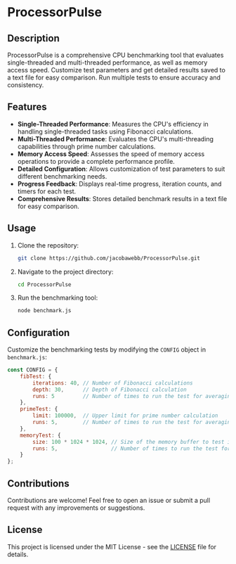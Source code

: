 # ProcessorPulse

## Description
ProcessorPulse is a comprehensive CPU benchmarking tool that evaluates single-threaded and multi-threaded performance, as well as memory access speed. Customize test parameters and get detailed results saved to a text file for easy comparison. Run multiple tests to ensure accuracy and consistency.

## Features
- **Single-Threaded Performance**: Measures the CPU's efficiency in handling single-threaded tasks using Fibonacci calculations.
- **Multi-Threaded Performance**: Evaluates the CPU's multi-threading capabilities through prime number calculations.
- **Memory Access Speed**: Assesses the speed of memory access operations to provide a complete performance profile.
- **Detailed Configuration**: Allows customization of test parameters to suit different benchmarking needs.
- **Progress Feedback**: Displays real-time progress, iteration counts, and timers for each test.
- **Comprehensive Results**: Stores detailed benchmark results in a text file for easy comparison.

## Usage
1. Clone the repository:
   ```bash
   git clone https://github.com/jacobawebb/ProcessorPulse.git
   ```
2. Navigate to the project directory:
   ```bash
   cd ProcessorPulse
   ```
3. Run the benchmarking tool:
   ```bash
   node benchmark.js
   ```

## Configuration
Customize the benchmarking tests by modifying the `CONFIG` object in `benchmark.js`:
```javascript
const CONFIG = {
    fibTest: {
        iterations: 40, // Number of Fibonacci calculations
        depth: 30,      // Depth of Fibonacci calculation
        runs: 5         // Number of times to run the test for averaging
    },
    primeTest: {
        limit: 100000,  // Upper limit for prime number calculation
        runs: 5,        // Number of times to run the test for averaging
    },
    memoryTest: {
        size: 100 * 1024 * 1024, // Size of the memory buffer to test in bytes
        runs: 5,                 // Number of times to run the test for averaging
    }
};
```

## Contributions
Contributions are welcome! Feel free to open an issue or submit a pull request with any improvements or suggestions.

## License
This project is licensed under the MIT License - see the [LICENSE](LICENSE) file for details.
